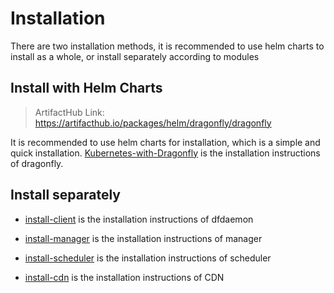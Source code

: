 # Installation

There are two installation methods, it is recommended to
use helm charts to install as a whole, or install separately according to modules

## Install with Helm Charts

> ArtifactHub Link: <https://artifacthub.io/packages/helm/dragonfly/dragonfly>

It is recommended to use helm charts for
installation, which is a simple and quick installation.
[Kubernetes-with-Dragonfly](../../kubernetes/README.md)
is the installation instructions of dragonfly.

## Install separately

- [install-client](./dfdaemon.md) is the installation instructions of dfdaemon

- [install-manager](./manager.md) is the installation instructions of manager

- [install-scheduler](./scheduler.md) is the installation instructions of scheduler

- [install-cdn](./cdn.md) is the installation instructions of CDN

